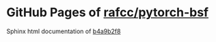 GitHub Pages of [rafcc/pytorch-bsf](https://github.com/rafcc/pytorch-bsf.git)
===
Sphinx html documentation of [b4a9b2f8](https://github.com/rafcc/pytorch-bsf/tree/b4a9b2f8ba0c0cf3089718de6aa7e73f4de3015c)
